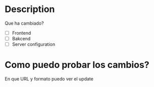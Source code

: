 # Description
Que ha cambiado?

- [ ] Frontend
- [ ] Bakcend
- [ ] Server configuration

# Como puedo probar los cambios?
En que URL y formato puedo ver el update

